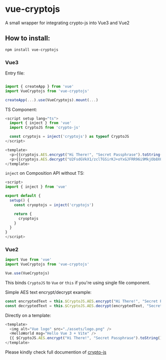 # vue-cryptojs
A small wrapper for integrating crypto-js into Vue3 and Vue2

## How to install:
```bash
npm install vue-cryptojs
```

### Vue3
Entry file:
```js

import { createApp } from 'vue'
import VueCryptojs from 'vue-cryptojs'

createApp(...).use(VueCryptojs).mount(...)
```

TS Component:
```js
<script setup lang="ts">
  import { inject } from 'vue'
  import CryptoJS from 'crypto-js'

  const cryptojs = inject('cryptojs') as typeof CryptoJS
</script>

<template>
  <p>{{cryptojs.AES.encrypt("Hi There!", "Secret Passphrase").toString()}}</p>
  <p>{{cryptojs.AES.decrypt("U2FsdGVkX1/zclTGSirKJ+oYxGJFRR96i9MkjOb8X0s=", "Secret Passphrase").toString(cryptojs.enc.Utf8)}}</p>
</template>
```

`inject` on Composition API without TS:
```js
<script>
import { inject } from 'vue'

export default {
  setup() {
    const cryoptojs = inject('cryptojs')

    return {
      cryoptojs
    }
  }
}
</script>
```

### Vue2
```js
import Vue from 'vue'
import VueCryptojs from 'vue-cryptojs'

Vue.use(VueCryptojs)
```

This binds `CryptoJS` to `Vue` or `this` if you're using single file component.

Simple AES text encrypt/decrypt example:
```js
const encryptedText = this.$CryptoJS.AES.encrypt("Hi There!", "Secret Passphrase").toString()
const decryptedText = this.$CryptoJS.AES.decrypt(encryptedText, "Secret Passphrase").toString(this.$CryptoJS.enc.Utf8)
```

Directly on a template:
```js
<template>
  <img alt="Vue logo" src="./assets/logo.png" />
  <HelloWorld msg="Hello Vue 3 + Vite" />
  {{ $CryptoJS.AES.encrypt("Hi There!", "Secret Passphrase").toString() }}
</template>
```

Please kindly check full documention of [crypto-js](https://github.com/brix/crypto-js)
